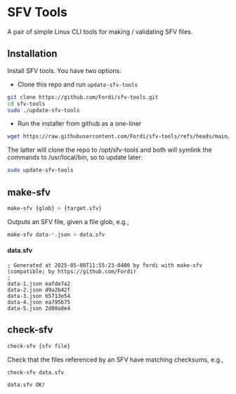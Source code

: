 # SFV Tools

A pair of simple Linux CLI tools for making / validating SFV files.

## Installation

Install SFV tools.  You have two options:

- Clone this repo and run `update-sfv-tools`

```bash
git clone https://github.com/Fordi/sfv-tools.git
cd sfv-tools
sudo ./update-sfv-tools
```

- Run the installer from github as a one-liner

```bash
wget https://raw.githubusercontent.com/Fordi/sfv-tools/refs/heads/main/update-sfv-tools -qO - | sudo bash
```

The latter will clone the repo to /opt/sfv-tools and both will symlink the commands to /usr/local/bin, so to update later:

```bash
sudo update-sfv-tools
```

## make-sfv

```bash
make-sfv {glob} > {target.sfv}
```

Outputs an SFV file, given a file glob, e.g., 

```bash
make-sfv data-*.json > data.sfv
```

#### data.sfv
```text
; Generated at 2025-05-08T11:55:23-0400 by fordi with make-sfv (compatible; by https://github.com/Fordi)
;
data-1.json eafde7a2
data-2.json d9a2b42f
data-3.json b5713e54
data-4.json ea795b75
data-5.json 2d08a8e4
```

## check-sfv

```bash
check-sfv {sfv file}
```

Check that the files referenced by an SFV have matching checksums, e.g., 

```bash
check-sfv data.sfv
```

```text
data.sfv OK!
```

